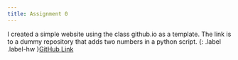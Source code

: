 ```yaml
---
title: Assignment 0
---
```


I created a simple website using the class github.io as a template. The link is to a dummy repository that adds two numbers in a python script.
{: .label .label-hw }[GitHub Link](https://github.com/jasonzhu03/jzhu33-assignment-0.git)
